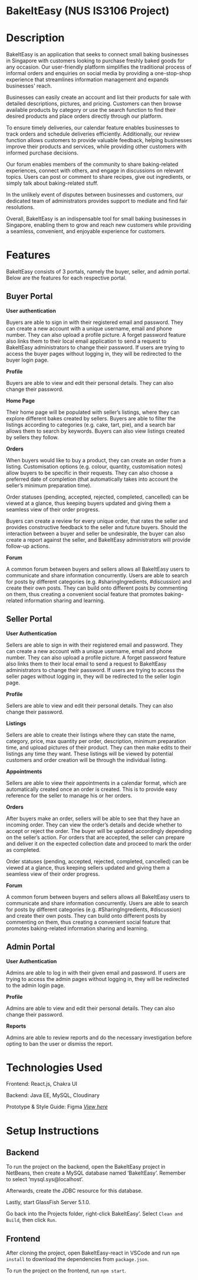 # BakeItEasy (NUS IS3106 Project)

# Description
BakeItEasy is an application that seeks to connect small baking businesses in Singapore with customers looking to purchase freshly baked goods for any occasion. Our user-friendly platform simplifies the traditional process of informal orders and enquiries on social media by providing a one-stop-shop experience that streamlines information management and expands businesses' reach.

Businesses can easily create an account and list their products for sale with detailed descriptions, pictures, and pricing. Customers can then browse available products by category or use the search function to find their desired products and place orders directly through our platform.

To ensure timely deliveries, our calendar feature enables businesses to track orders and schedule deliveries efficiently. Additionally, our review function allows customers to provide valuable feedback, helping businesses improve their products and services, while providing other customers with informed purchase decisions.

Our forum enables members of the community to share baking-related experiences, connect with others, and engage in discussions on relevant topics. Users can post or comment to share recipes, give out ingredients, or simply talk about baking-related stuff.

In the unlikely event of disputes between businesses and customers, our dedicated team of administrators provides support to mediate and find fair resolutions.

Overall, BakeItEasy is an indispensable tool for small baking businesses in Singapore, enabling them to grow and reach new customers while providing a seamless, convenient, and enjoyable experience for customers.

# Features
BakeItEasy consists of 3 portals, namely the buyer, seller, and admin portal. Below are the features for each respective portal.

## Buyer Portal

**User authentication**

Buyers are able to sign in with their registered email and password. They can create a new account with a unique username, email and phone number. They can also upload a profile picture. A forget password feature also links them to their local email application to send a request to BakeItEasy administrators to change their password. If users are trying to access the buyer pages without logging in, they will be redirected to the buyer login page.

**Profile**

Buyers are able to view and edit their personal details. They can also change their password.

**Home Page**

Their home page will be populated with seller’s listings, where they can explore different bakes created by sellers. Buyers are able to filter the listings according to categories (e.g. cake, tart, pie), and a search bar allows them to search by keywords. Buyers can also view listings created by sellers they follow.

**Orders**

When buyers would like to buy a product, they can create an order from a listing. Customisation options (e.g. colour, quantity, customisation notes) allow buyers to be specific in their requests. They can also choose a preferred date of completion (that automatically takes into account the seller’s minimum preparation time).

Order statuses (pending, accepted, rejected, completed, cancelled) can be viewed at a glance, thus keeping buyers updated and giving them a seamless view of their order progress.

Buyers can create a review for every unique order, that rates the seller and provides constructive feedback to the seller and future buyers. Should the interaction between a buyer and seller be undesirable, the buyer can also create a report against the seller, and BakeItEasy administrators will provide follow-up actions.

**Forum**

A common forum between buyers and sellers allows all BakeItEasy users to communicate and share information concurrently. Users are able to search for posts by different categories (e.g. #sharingIngredients, #discussion) and create their own posts. They can build onto different posts by commenting on them, thus creating a convenient social feature that promotes baking-related information sharing and learning.

## Seller Portal

**User Authentication**

Sellers are able to sign in with their registered email and password. They can create a new account with a unique username, email and phone number. They can also upload a profile picture. A forget password feature also links them to their local email to send a request to BakeItEasy administrators to change their password. If users are trying to access the seller pages without logging in, they will be redirected to the seller login page.

**Profile**

Sellers are able to view and edit their personal details. They can also change their password.

**Listings**

Sellers are able to create their listings where they can state the name, category, price, max quantity per order, description, minimum preparation time, and upload pictures of their product. They can then make edits to their listings any time they want. These listings will be viewed by potential customers and order creation will be through the individual listing.

**Appointments**

Sellers are able to view their appointments in a calendar format, which are automatically created once an order is created. This is to provide easy reference for the seller to manage his or her orders.

**Orders**

After buyers make an order, sellers will be able to see that they have an incoming order. They can view the order’s details and decide whether to accept or reject the order. The buyer will be updated accordingly depending on the seller’s action. For orders that are accepted, the seller can prepare and deliver it on the expected collection date and proceed to mark the order as completed.

Order statuses (pending, accepted, rejected, completed, cancelled) can be viewed at a glance, thus keeping sellers updated and giving them a seamless view of their order progress.

**Forum**

A common forum between buyers and sellers allows all BakeItEasy users to communicate and share information concurrently. Users are able to search for posts by different categories (e.g. #SharingIngredients, #discussion) and create their own posts. They can build onto different posts by commenting on them, thus creating a convenient social feature that promotes baking-related information sharing and learning.

## Admin Portal

**User Authentication**

Admins are able to log in with their given email and password. If users are trying to access the admin pages without logging in, they will be redirected to the admin login page.

**Profile**

Admins are able to view and edit their personal details. They can also change their password.

**Reports**

Admins are able to review reports and do the necessary investigation before opting to ban the user or dismiss the report.

# Technologies Used
Frontend: React.js, Chakra UI

Backend: Java EE, MySQL, Cloudinary

Prototype & Style Guide: Figma *[View here](https://tinyurl.com/BakeItEasyStyleGuide)*

# Setup Instructions

## Backend
To run the project on the backend, open the BakeItEasy project in NetBeans, then create a MySQL database named ‘BakeItEasy’. Remember to select ‘mysql.sys@localhost’.

Afterwards, create the JDBC resource for this database.

Lastly, start GlassFish Server 5.1.0.

Go back into the Projects folder, right-click BakeItEasy’. Select ```Clean and Build```, then click ```Run```.

## Frontend
After cloning the project, open BakeItEasy-react in VSCode and run ```npm install``` to download the dependencies from ```package.json```.

To run the project on the frontend, run ```npm start```.
